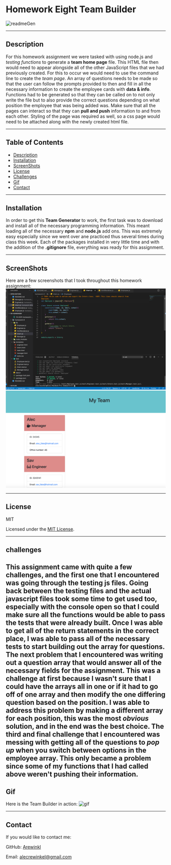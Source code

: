 # Homework Eight Team Builder 

![readmeGen](https://img.shields.io/github/languages/top/arewinkl/readmeGen?color=green&label=JavaScript)

---

## Description
For this homework assignment we were tasked with using node.js and *testing functions* to generate a **team home page** file. This HTML file then would need to appear alongside all of the other JavaScript files that we had previously created. For this to occur we would need to use the command line to create the *team page*. An array of questions needs to be made so that the user can follow the prompts provided to then and fill in all the necessary information to create the employee cards with __data & info__. Functions had to be generated so that they can be called on to not only write the file but to also provide the correct questions depending on what position the employee that was being added was. Make sure that all the pages can interact so that they can __pull and push__ information to and from each other. Styling of the page was required as well, so a css page would need to be attached along with the newly created html file.


---

## Table of Contents
* [Description](#description)
* [Installation](#installation)
* [ScreenShots](#screenshots)
* [License](#license)
* [Challenges](#challenges)
* [Gif](#gif)
* [Contact](#contact)

---

## Installation

In order to get this __Team Generator__ to work, the first task was to download and install all of the necessary programming information. This meant loading all of the necessary __npm__ and __node.js__ add ons. This was extremely easy especially since we went over ane practiced thus several times during class this week. Each of the packages installed in very little time and with the addition of the __.gitignore__ file, everything was ready for this assignment.


---

## ScreenShots

Here are a few screenshots that I took throughout this homework assignment:
![screen shot](assets/testBuilder.png)
![screen shot](assets/employeetestpage.png)

---

## License

MIT


Licensed under the [MIT License](LICENSE).

---

## challenges

This assignment came with quite a few challenges, and the first one that I encountered was going through the __testing js files__. Going back between the testing files and the actual javascript files took some time to get used too, especially with the console open so that I could make sure all the functions would be able to pass the tests that were already built. Once I was able to get all of the return statements in the correct place, I was able to pass all of the necessary tests to start building out the array for questions. The next problem that I encountered was writing out a __question array__ that would answer all of the necessary fields for the assignment. This was a challenge at first because I wasn't sure that I could have the arrays all in one or if it had to go off of one array and then modify the one differing question based on the position. I was able to address this problem by making a different array for each position, this was the most *obvious* solution, and in the end was the best choice. The third and final challenge that I encountered was messing with getting all of the questions to *pop up* when you switch between options in the employee array. This only became a problem since some of my functions that I had called above weren't __pushing__ their information.
---

## Gif

Here is the Team Builder in action:
![gif](assets/teamBuilder.gif)

---

## Contact

If you would like to contact me:

GitHub: [Arewinkl](https://github.com/arewinkl)

Email: alecrewinkel@gmail.com


